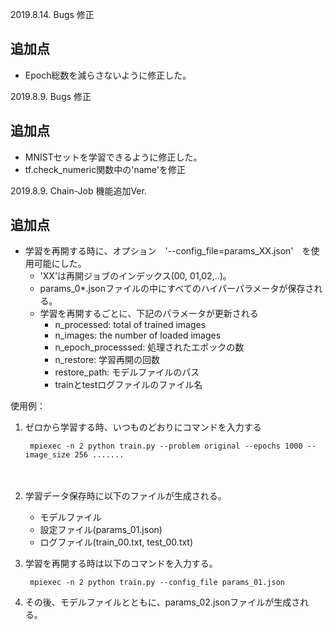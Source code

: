 2019.8.14. Bugs 修正

## 追加点

- Epoch総数を減らさないように修正した。


2019.8.9. Bugs 修正

## 追加点

- MNISTセットを学習できるように修正した。
- tf.check_numeric関数中の'name'を修正　

2019.8.9. Chain-Job 機能追加Ver.

## 追加点

- 学習を再開する時に、オプション　'--config_file=params_XX.json'　を使用可能にした。
  - 'XX'は再開ジョブのインデックス(00, 01,02,..)。
  - params_0*.jsonファイルの中にすべてのハイパーパラメータが保存される。
  - 学習を再開するごとに、下記のパラメータが更新される
    - n_processed: total of trained images
    - n_images: the number of loaded images
    - n_epoch_processsed: 処理されたエポックの数
    - n_restore: 学習再開の回数　
    - restore_path: モデルファイルのパス
    - trainとtestログファイルのファイル名
    

使用例：

1. ゼロから学習する時、いつものどおりにコマンドを入力する

        mpiexec -n 2 python train.py --problem original --epochs 1000 --image_size 256 .......
      　　
2. 学習データ保存時に以下のファイルが生成される。
   - モデルファイル
   - 設定ファイル(params_01.json)
   - ログファイル(train_00.txt, test_00.txt)

3. 学習を再開する時は以下のコマンドを入力する。

        mpiexec -n 2 python train.py --config_file params_01.json
          
4. その後、モデルファイルとともに、params_02.jsonファイルが生成される。

